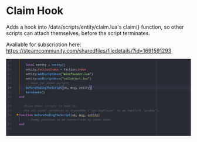 # Claim Hook
Adds a hook into /data/scripts/entity/claim.lua's  claim()  function, so other scripts can attach themselves, before the script terminates.

Available for subscription here:
https://steamcommunity.com/sharedfiles/filedetails/?id=1691591293

![alt text][logo]


[logo]: https://github.com/Laserzwei/claimHook/blob/master/thumbnail.png
